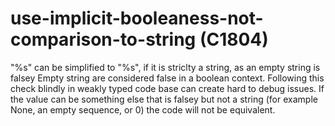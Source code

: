 # use-implicit-booleaness-not-comparison-to-string (C1804)

"%s" can be simplified to "%s", if it is striclty a string, as an empty
string is falsey Empty string are considered false in a boolean context.
Following this check blindly in weakly typed code base can create hard
to debug issues. If the value can be something else that is falsey but
not a string (for example None, an empty sequence, or 0) the code will
not be equivalent.
